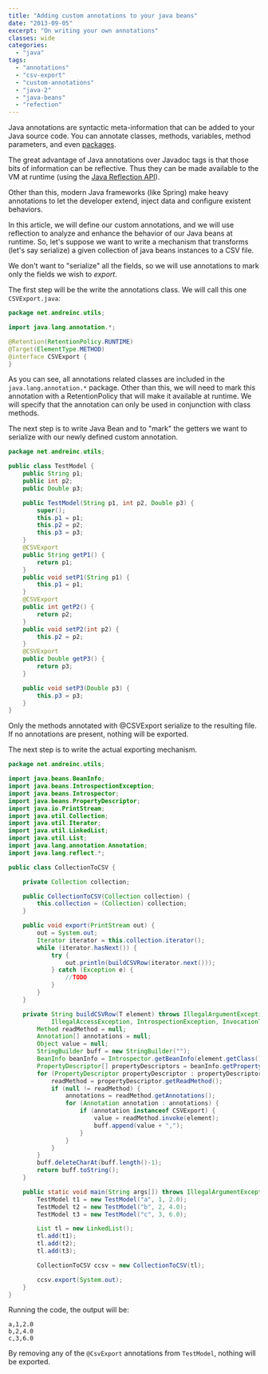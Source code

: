 ```yaml
---
title: "Adding custom annotations to your java beans"
date: "2013-09-05"
excerpt: "On writing your own annotations"
classes: wide
categories: 
  - "java"
tags: 
  - "annotations"
  - "csv-export"
  - "custom-annotations"
  - "java-2"
  - "java-beans"
  - "refection"
---
```


Java annotations are syntactic meta-information that can be added to your Java source code. You can annotate classes, methods, variables, method parameters, and even [packages](https://puredanger.github.io/tech.puredanger.com/2007/02/28/package-annotations/).

The great advantage of Java annotations over Javadoc tags is that those bits of information can be reflective. Thus they can be made available to the VM at runtime (using the [Java Reflection API](http://docs.oracle.com/javase/tutorial/reflect/)).

Other than this, modern Java frameworks (like Spring) make heavy annotations to let the developer extend, inject data and configure existent behaviors.

In this article, we will define our custom annotations, and we will use reflection to analyze and enhance the behavior of our Java beans at runtime. So, let's suppose we want to write a mechanism that transforms (let's say serialize) a given collection of java beans instances to a CSV file.

We don't want to "serialize" all the fields, so we will use annotations to mark only the fields we wish to *export*.

The first step will be the write the annotations class. We will call this one `CSVExport.java`:

```java
package net.andreinc.utils;

import java.lang.annotation.*;

@Retention(RetentionPolicy.RUNTIME)
@Target(ElementType.METHOD)
@interface CSVExport {
}
```

As you can see, all annotations related classes are included in the `java.lang.annotation.*` package. Other than this, we will need to mark this annotation with a RetentionPolicy that will make it available at runtime. We will specify that the annotation can only be used in conjunction with class methods.

The next step is to write Java Bean and to "mark" the getters we want to serialize with our newly defined custom annotation.

```java
package net.andreinc.utils;

public class TestModel {
	public String p1;
	public int p2;
	public Double p3;

	public TestModel(String p1, int p2, Double p3) {
		super();
		this.p1 = p1;
		this.p2 = p2;
		this.p3 = p3;
	}
	@CSVExport
	public String getP1() {
		return p1;
	}
	public void setP1(String p1) {
		this.p1 = p1;
	}
	@CSVExport
	public int getP2() {
		return p2;
	}
	public void setP2(int p2) {
		this.p2 = p2;
	}
	@CSVExport
	public Double getP3() {
		return p3;
	}

	public void setP3(Double p3) {
		this.p3 = p3;
	}
}
```

Only the methods annotated with @CSVExport serialize to the resulting file. If no annotations are present, nothing will be exported.

The next step is to write the actual exporting mechanism.

```java
package net.andreinc.utils;

import java.beans.BeanInfo;
import java.beans.IntrospectionException;
import java.beans.Introspector;
import java.beans.PropertyDescriptor;
import java.io.PrintStream;
import java.util.Collection;
import java.util.Iterator;
import java.util.LinkedList;
import java.util.List;
import java.lang.annotation.Annotation;
import java.lang.reflect.*;

public class CollectionToCSV {

	private Collection collection;

	public CollectionToCSV(Collection collection) {
		this.collection = (Collection) collection;
	}

	public void export(PrintStream out) {
		out = System.out;
		Iterator iterator = this.collection.iterator();
		while (iterator.hasNext()) {
			try {
				out.println(buildCSVRow(iterator.next()));
			} catch (Exception e) {
				//TODO
			}
		}
	}

	private String buildCSVRow(T element) throws IllegalArgumentException,
			IllegalAccessException, IntrospectionException, InvocationTargetException {
		Method readMethod = null;
		Annotation[] annotations = null;
		Object value = null;
		StringBuilder buff = new StringBuilder("");
		BeanInfo beanInfo = Introspector.getBeanInfo(element.getClass());
		PropertyDescriptor[] propertyDescriptors = beanInfo.getPropertyDescriptors();
		for (PropertyDescriptor propertyDescriptor : propertyDescriptors) {
			readMethod = propertyDescriptor.getReadMethod();
			if (null != readMethod) {
				annotations = readMethod.getAnnotations();
				for (Annotation annotation : annotations) {
					if (annotation instanceof CSVExport) {
						value = readMethod.invoke(element);
						buff.append(value + ",");
					}
				}
			}
		}
		buff.deleteCharAt(buff.length()-1);
		return buff.toString();
	}

	public static void main(String args[]) throws IllegalArgumentException, IllegalAccessException, IntrospectionException, InvocationTargetException {
		TestModel t1 = new TestModel("a", 1, 2.0);
		TestModel t2 = new TestModel("b", 2, 4.0);
		TestModel t3 = new TestModel("c", 3, 6.0);

		List tl = new LinkedList();
		tl.add(t1);
		tl.add(t2);
		tl.add(t3);

		CollectionToCSV ccsv = new CollectionToCSV(tl);

		ccsv.export(System.out);
	}
}
```

Running the code, the output will be:

```
a,1,2.0
b,2,4.0
c,3,6.0
```

By removing any of the `@CsvExport` annotations from `TestModel`, nothing will be exported.
